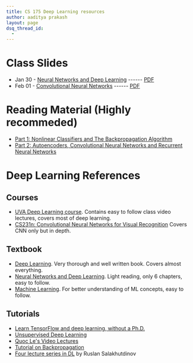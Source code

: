 ```yaml
---
title: CS 175 Deep Learning resources
author: aaditya prakash
layout: page
dsq_thread_id:
  - 
---
```

# Class Slides

 * Jan 30 - [Neural Networks and Deep Learning](https://docs.google.com/presentation/d/10lMpUblysM1H7CQQAqHKnOaCza53TApTBuy7DQBpspo/edit#slide=id.g35f391192_00) ------ [PDF](http://www.cs.brandeis.edu/~storer/cs175/Talks/2017-01-30-DeepLearningPart1.pdf)
 * Feb 01 - [Convolutional Neural Networks](https://docs.google.com/presentation/d/1-lByuEiKbR9jP-tNvCHBxFOuCvjORM-idmqFtLTTPJo/edit?usp=sharing) ------ [PDF](http://www.cs.brandeis.edu/~storer/cs175/Talks/2017-02-01-DeepLearningPart2.pdf)
 
# Reading Material (Highly recommeded)
 * [Part 1: Nonlinear Classifiers and The Backpropagation Algorithm](https://cs.stanford.edu/~quocle/tutorial1.pdf)
 * [Part 2: Autoencoders, Convolutional Neural Networks and Recurrent Neural Networks](https://cs.stanford.edu/~quocle/tutorial2.pdf)


# Deep Learning References

## Courses
 * [UVA Deep Learning course](http://uvadlc.github.io/). Contains easy to follow class video lectures, covers most of deep learning.
 * [CS231n: Convolutional Neural Networks for Visual Recognition](http://cs231n.stanford.edu/) Covers CNN only but in depth.

## Textbook
 * [Deep Learning](http://www.deeplearningbook.org/). Very thorough and well written book. Covers almost everything.
 * [Neural Networks and Deep Learning](http://neuralnetworksanddeeplearning.com/). Light reading, only 6 chapters, easy to follow.
 * [Machine Learning](http://alex.smola.org/drafts/thebook.pdf). For better understanding of ML concepts, easy to follow.

## Tutorials
 * [Learn TensorFlow and deep learning, without a Ph.D.](https://cloud.google.com/blog/big-data/2017/01/learn-tensorflow-and-deep-learning-without-a-phd)
 * [Unsupervised Deep Learning](http://deeplearning.stanford.edu/tutorial/)
 * [Quoc Le's Video Lectures](http://www.trivedigaurav.com/blog/quoc-les-lectures-on-deep-learning/)
 * [Tutorial on Backpropagation](http://www.offconvex.org/2016/12/20/backprop/)
 * [Four lecture series in DL](https://simons.berkeley.edu/talks/tutorial-deep-learning) by  Ruslan Salakhutdinov




